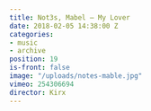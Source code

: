 ```yaml
---
title: Not3s, Mabel — My Lover
date: 2018-02-05 14:38:00 Z
categories:
- music
- archive
position: 19
is-front: false
image: "/uploads/notes-mable.jpg"
vimeo: 254306694
director: Kirx
---
```


